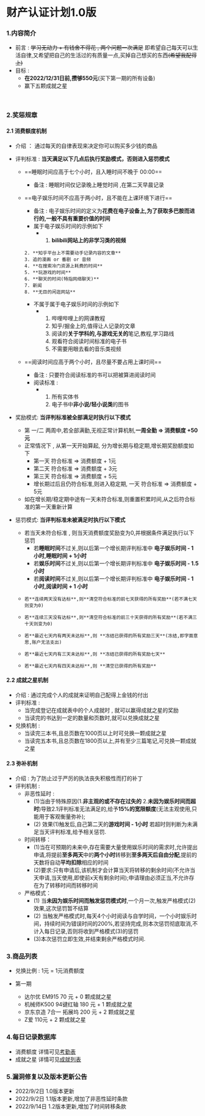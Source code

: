 # 财产认证计划1.0版

###  1.内容简介

+  前言 :  ~~学习无动力 + 有钱舍不得花 , 两个问题一次满足~~ 即希望自己每天可以生活自律,又希望把自己的生活过的有质量一点,买掉自己想买的东西~~(希望我配得上)~~
+  目标 :
   + **在2022/12/31日前,攒够550元**(买下第一期的所有设备)
   + 赢下五颗成就之星

​	 

###  2.奖惩规章

#### 2.1 消费额度机制

+ 介绍 ： 通过每天的自律表现来决定你可以购买多少钱的商品

+ 评判标准 : **当天满足以下几点后执行奖励模式，否则进入惩罚模式**

  + ==睡眠时间应高于七个小时，且入睡时间不晚于 00:00==

    + 备注 : 睡眠时间仅记录晚上睡觉时间 ,在第二天早晨记录

  + ==电子娱乐时间不应高于两小时，且不能在上课环境下进行==

    + 备注 : 电子娱乐时间的定义为**花费在电子设备上,为了获取多巴胺而进行的,一般不具有重要价值的时间**
    + 属于电子娱乐时间的示例如下
      + 1. **bilibili网站上的非学习类的视频**
     <!--(科普类视频,若无需动手记录,则视为非学习视频)(不需要观看的音乐类视频可以不算)(鬼畜除非不看屏幕,否则计入电子娱乐时间当中)-->
        2. **知乎平台上不需要动手记录内容的文章**
        3. 追的漫画 or 番剧 or 音频
        4. **在搜索冷门资源上耗费的时间**
        5. **玩游戏的时间**
        6. **聊天的时间(特指网络聊天)**
        7. 新闻
        8. **无目的闲逛网站**
    + 不属于属于电子娱乐时间的示例如下
      + 1. 哔哩哔哩上的网课教程
        2. 知乎/掘金上的,值得让人记录的文章
        3. 阅读的**关于学科的,与游戏无关的**笔记,教程,学习路线
        4. 观看符合阅读时间标准的电子书
        5. 不需要用眼去看的音乐类视频

  + ==阅读时间应高于两个小时，且尽量不要占用上课时间==

    + 备注 : 只要符合阅读标准的书可以把被算进阅读时间
    + 阅读标准 :
      + 1. 所有实体书
        2. 电子书中**非小说/轻小说类**的图书
    
    

+ 奖励模式: **当评判标准被全部满足时执行以下模式**

  + 第 一/二 两周中,若全部满勤,无视正常计算机制,**一周全勤 => 消费额度 +50元**
  + 正常情况下 , 从第一天开始算起, 分为增长期与稳定期,增长期奖励额度如下
    + 第一天 符合标准 => 消费额度 + 1元
    + 第二天 符合标准 => 消费额度 + 3元
    + 第三天 符合标准 => 消费额度 + 5元
    + 增长期过后且仍符合标准,则进入稳定期, 一天 符合标准 =>  消费额度 + 5元
  + 如在增长期/稳定期中途有一天未符合标准,则重置积累时间,从之后符合标准的第一天重新计算
  
  
  
+ 惩罚模式: **当评判标准未被满足时执行以下模式**

  + 若当天未符合标准 , 则当天消费额度奖励变为0,并根据条件满足执行以下惩罚
    + 	若**睡眠时间**不过关,则以后第一个增长期评判标准中 **电子娱乐时间 - 1小时,睡眠时间 + 1小时**
    + 	若**娱乐时间**不过关,则以后第一个增长期评判标准中 **电子娱乐时间 - 1.5小时**
    + 	若**阅读时间**不过关,则以后第一个增长期评判标准中 **电子娱乐时间 - 1小时,阅读时间 + 1 小时**
  + 	若**连续两天没有达标**,则**清空符合标准的前七天获得的所有奖励**(若不满七天则变为0)
  + 	若**连续三天没有达标**,则**清空符合标准的前三十天获得的所有奖励**(若不满三十天则变为0)
  + 	若**最近七天内有两天未达标**,则 **冻结已获得的所有奖励三天**(冻结,即字面意思,账户无法支出)
  + 	若**最近七天内有三天未达标**,则 **冻结已获得的所有奖励七天**
  + 	若**最近七天内有四天未达标**,则 **清空已获得的所有奖励**

#### 2.2 成就之星机制

+ 介绍 : 通过完成个人的成就来证明自己配得上金钱的付出
+ 评判标准 : 
  + 当完成登记在成就表中的个人成就时 , 就可以赢得成就之星的奖励
  + 当读完的书达到一定的数量和页数时,就可以兑换成就之星
+ 兑换机制 : 
  +  当读完三本书,且总页数在1000页以上时可兑换一颗成就之星
  +  当读完五本书,且总页数在1800页以上,并有至少三篇笔记,可兑换一颗成就之星

#### 2.3 弥补机制

+ 介绍 : 为了防止过于严厉的执法丧失积极性而打的补丁
+ 评判机制 : 
  + 非恶性延时 : 
    + (1)当由于特殊原因(1.**非主观的或不存在过失的** 2.**未因为娱乐时间而超时**)导致2.1评判标准无法满足的,给予**15%的宽限额度**(无法主观使用,只能用于客观衡量弥补);
    + (2) 效果(1)触发后,自己第二天的**游戏时间 - 1小时** 若超时则判断为未满足当天评判标准,给予相关惩罚.
  + 时间转移：
    + (1)当在可预期的未来中,存在需要大量使用娱乐时间的需求时,允许提出申请,将提前**至多两天**中的**两个小时**转移到**至多两天后自由分配**,提前的天数将自动**平均扣除**相应的时间
    + (2)要求:只有申请后,该机制才会计算当天将转移的剩余时间(不允许当天申请,当天使用,即使前x天有剩余时间);申请理由必须正当,不允许存在为了转移时间而转移时间
  + 严格模式：
    + (1) 当**未因为娱乐时间而触发惩罚模式时**,一个月一次,触发严格模式(2)效果,这次惩罚暂不结算
    + (2) 当触发严格模式时,每天4个小时阅读与自学时间，一个小时娱乐时间，持续时间为错误时间的200%,若坚持完成,则本次惩罚彻底取消,不计入每日记录,否则将收到严格模式(3)的惩罚
    + (3)本次惩罚立即生效,并结束剩余严格模式时间.

###  3.商品列表

+ 兑换比例 : 1元 = 1元消费额度

+ 第一期
  + 达尔优 EM915 70 元 + 0 颗成就之星
  + 机械师K500 94键红轴 180 元 +  1 颗成就之星
  + 京东京造 7合一 拓展坞 200 元 +  2 颗成就之星
  + Z爱 110元 +  2 颗成就之星

### 4.每日记录数据库

+ 消费额度 详情可见<a href="每日记录.xlsx">考勤表</a>
+ 成就之星 详情可见<a href="成就列表.xlsx">成就列表</a>

### 5.漏洞修复以及版本更新公告

+ 2022/9/2日 1.0版本更新
+ 2022/9/2日 1.1版本更新,增加了非恶性延时条款
+ 2022/9/14日 1.2版本更新,增加了时间转移条款





